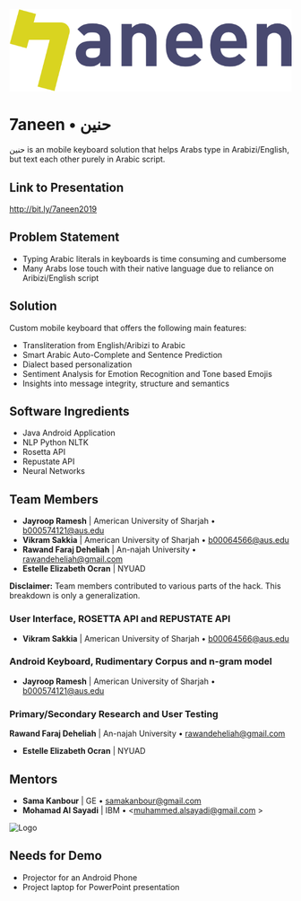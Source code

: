 ![Logo](7annen_3.png)

# 7aneen • حنين

حنين is an mobile keyboard solution that helps Arabs type in Arabizi/English, but text each other purely in Arabic script.

## Link to Presentation 
http://bit.ly/7aneen2019

## Problem Statement

  - Typing Arabic literals in keyboards is time consuming and cumbersome
  - Many Arabs lose touch with their native language due to reliance on Aribizi/English script

## Solution

 Custom mobile keyboard that offers the following main features:
  - Transliteration from English/Aribizi to Arabic
  - Smart Arabic Auto-Complete and Sentence Prediction
  - Dialect based personalization
  - Sentiment Analysis for Emotion Recognition and Tone based Emojis
  - Insights into message integrity, structure and semantics

## Software Ingredients

  - Java Android Application
  - NLP Python NLTK
  - Rosetta API
  - Repustate API
  - Neural Networks



## Team Members

  - **Jayroop Ramesh** | American University of Sharjah • <b000574121@aus.edu>
  - **Vikram Sakkia** | American University of Sharjah •  <b00064566@aus.edu>
  - **Rawand Faraj Deheliah** | An-najah University • <rawandeheliah@gmail.com>
  - **Estelle Elizabeth Ocran** | NYUAD

**Disclaimer:** Team members contributed to various parts of the hack. This breakdown is only a generalization.

### User Interface, ROSETTA API and REPUSTATE API 

  - **Vikram Sakkia** | American University of Sharjah •  <b00064566@aus.edu>
  
### Android Keyboard, Rudimentary Corpus and n-gram model
  - **Jayroop Ramesh** | American University of Sharjah • <b000574121@aus.edu>

### Primary/Secondary Research and User Testing

   **Rawand Faraj Deheliah** | An-najah University • <rawandeheliah@gmail.com>
  - **Estelle Elizabeth Ocran** | NYUAD

## Mentors

  - **Sama Kanbour** | GE • <samakanbour@gmail.com>
  - **Mohamad Al Sayadi** |  IBM • <muhammed.alsayadi@gmail.com	>


![Logo](team.jpg)

## Needs for Demo

  - Projector for an Android Phone
  - Project laptop for PowerPoint presentation
